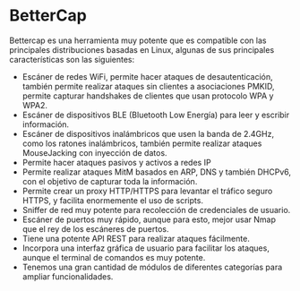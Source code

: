 # BetterCap
Bettercap es una herramienta muy potente que es compatible con las principales distribuciones basadas en Linux, algunas de sus principales características son las siguientes:

-   Escáner de redes WiFi, permite hacer ataques de desautenticación, también permite realizar ataques sin clientes a asociaciones PMKID, permite capturar handshakes de clientes que usan protocolo WPA y WPA2.
-   Escáner de dispositivos BLE (Bluetooth Low Energía) para leer y escribir información.
-   Escáner de dispositivos inalámbricos que usen la banda de 2.4GHz, como los ratones inalámbricos, también permite realizar ataques MouseJacking con inyección de datos.
-   Permite hacer ataques pasivos y activos a redes IP
-   Permite realizar ataques MitM basados en ARP, DNS y también DHCPv6, con el objetivo de capturar toda la información.
-   Permite crear un proxy HTTP/HTTPS para levantar el tráfico seguro HTTPS, y facilita enormemente el uso de scripts.
-   Sniffer de red muy potente para recolección de credenciales de usuario.
-   Escáner de puertos muy rápido, aunque para esto, mejor usar Nmap que el rey de los escáneres de puertos.
-   Tiene una potente API REST para realizar ataques fácilmente.
-   Incorpora una interfaz gráfica de usuario para facilitar los ataques, aunque el terminal de comandos es muy potente.
-   Tenemos una gran cantidad de módulos de diferentes categorías para ampliar funcionalidades.